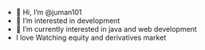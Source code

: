 - 👋 Hi, I’m @juman101
- 👀 I’m interested in development
- 🌱 I’m currently interested in java and web development
-   I love Watching equity and derivatives market  





<!---
juman101/juman101 is a ✨ special ✨ repository because its `README.md` (this file) appears on your GitHub profile.
You can click the Preview link to take a look at your changes.
--->
